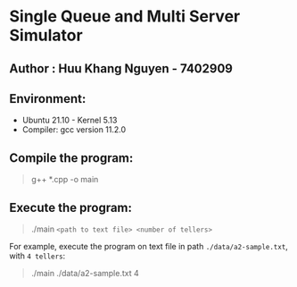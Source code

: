 # Single Queue and Multi Server Simulator
## Author : Huu Khang Nguyen - 7402909

## Environment:
- Ubuntu 21.10 - Kernel 5.13
- Compiler: gcc version 11.2.0

## Compile the program:
> g++ *.cpp -o main

## Execute the program:
> ./main `<path to text file> <number of tellers>`

For example, execute the program on text file in path `./data/a2-sample.txt`, with `4 tellers`:
> ./main  ./data/a2-sample.txt 4
